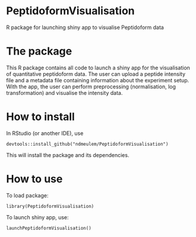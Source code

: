 # PeptidoformVisualisation
R package for launching shiny app to visualise Peptidoform data

# The package
This R package contains all code to launch a shiny app for the visualisation of quantitative peptidoform data. 
The user can upload a peptide intensity file and a metadata file containing information about the experiment setup. 
With the app, the user can perform preprocessing (normalisation, log transformation) and visualise the intensity data.

# How to install
In RStudio (or another IDE), use 

```
devtools::install_github("ndmeulem/PeptidoformVisualisation") 
```

This will install the package and its dependencies.

# How to use
To load package: 

```
library(PeptidoformVisualisation)
```

To launch shiny app, use: 

```
launchPeptidoformVisualisation()
```